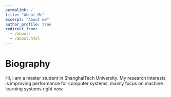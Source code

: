```yaml
---
permalink: /
title: "About Me"
excerpt: "About me"
author_profile: true
redirect_from: 
  - /about/
  - /about.html
---
```

# Biography

Hi, I am a master student in ShanghaiTech University. My research interests is improving performance for computer systems, mainly focus on machine learning systems right now.
